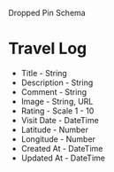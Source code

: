 Dropped Pin Schema

# Travel Log

- Title - String
- Description - String
- Comment - String
- Image - String, URL
- Rating - Scale 1 - 10
- Visit Date - DateTime
- Latitude - Number
- Longitude - Number
- Created At - DateTime
- Updated At - DateTime
